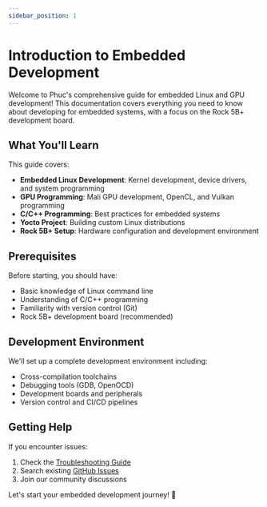 ```yaml
---
sidebar_position: 1
---
```


# Introduction to Embedded Development

Welcome to Phuc's comprehensive guide for embedded Linux and GPU development! This documentation covers everything you need to know about developing for embedded systems, with a focus on the Rock 5B+ development board.

## What You'll Learn

This guide covers:

- **Embedded Linux Development**: Kernel development, device drivers, and system programming
- **GPU Programming**: Mali GPU development, OpenCL, and Vulkan programming
- **C/C++ Programming**: Best practices for embedded systems
- **Yocto Project**: Building custom Linux distributions
- **Rock 5B+ Setup**: Hardware configuration and development environment

## Prerequisites

Before starting, you should have:

- Basic knowledge of Linux command line
- Understanding of C/C++ programming
- Familiarity with version control (Git)
- Rock 5B+ development board (recommended)

## Development Environment

We'll set up a complete development environment including:

- Cross-compilation toolchains
- Debugging tools (GDB, OpenOCD)
- Development boards and peripherals
- Version control and CI/CD pipelines

## Getting Help

If you encounter issues:

1. Check the [Troubleshooting Guide](./troubleshooting.md)
2. Search existing [GitHub Issues](https://github.com/nguyentrongphuc552003/phucscareembedded/issues)
3. Join our community discussions

Let's start your embedded development journey! 🚀
